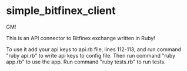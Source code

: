# simple_bitfinex_client

GM!

This is an API connector to Bitfinex exchange written in Ruby!

To use it add your api keys to api.rb file, lines 112-113, and run command "ruby api.rb" to write api keys to config file. 
Then run command "ruby app.rb" to use the app.
Run command "ruby tests.rb" to run tests.
